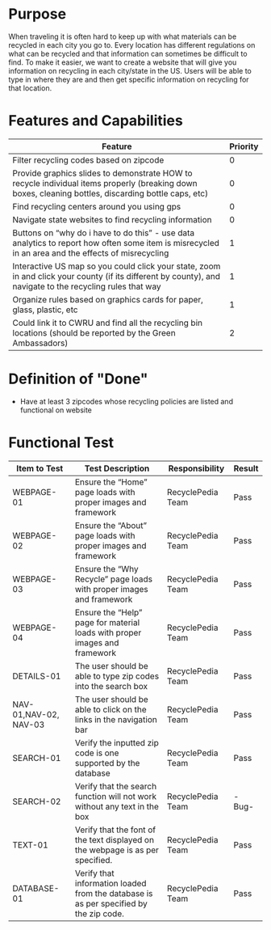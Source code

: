# Purpose
When traveling it is often hard to keep up with what materials can be recycled in each city you go to. Every location has different
regulations on what can be recycled and that information can sometimes be difficult to find. To make it easier, we want to create a
website that will give you information on recycling in each city/state in the US. Users will be able to type in where they are and then
get specific information on recycling for that location. 

# Features and Capabilities

| Feature | Priority |
| --- | --- |
| Filter recycling codes based on zipcode | 0 |
| Provide graphics slides to demonstrate HOW to recycle individual items properly (breaking down boxes, cleaning bottles, discarding bottle caps, etc) | 0 |
| Find recycling centers around you using gps | 0 |
| Navigate state websites to find recycling information | 0 |
| Buttons on “why do i have to do this” - use data analytics to report how often some item is misrecycled in an area and the effects of misrecycling | 1 |
| Interactive US map so you could click your state, zoom in and click your county (if its different by county), and navigate to the recycling rules that way | 1 | 
| Organize rules based on graphics cards for paper, glass, plastic, etc | 1 | 
| Could link it to CWRU and find all the recycling bin locations (should be reported by the Green Ambassadors) | 2 |

# Definition of "Done"

* Have at least 3 zipcodes whose recycling policies are listed and functional on website

# Functional Test
 
|Item to Test | Test Description | Responsibility | Result|
| --- | --- | --- | --- |
| WEBPAGE-01 | Ensure the “Home” page loads with proper images and framework | RecyclePedia Team | Pass |
| WEBPAGE-02 | Ensure the “About” page loads with proper images and framework | RecyclePedia Team | Pass |
| WEBPAGE-03 | Ensure the “Why Recycle” page loads with proper images and framework | RecyclePedia Team | Pass |
| WEBPAGE-04 | Ensure the “Help” page for material loads with proper images and framework | RecyclePedia Team | Pass |
|DETAILS-01 | The user should be able to type zip codes into the search box | RecyclePedia Team | Pass
| NAV-01,NAV-02, NAV-03 | The user should be able to click on the links in the navigation bar | RecyclePedia Team | Pass |
| SEARCH-01 | Verify the inputted zip code is one supported by the database | RecyclePedia Team | Pass |
| SEARCH-02 | Verify that the search function will not work without any text in the box | RecyclePedia Team | -Bug- |
| TEXT-01 | Verify that the font of the text displayed on the webpage is as per specified. | RecyclePedia Team | Pass |
| DATABASE-01 | Verify that information loaded from the database is as per specified by the zip code. | RecyclePedia Team | Pass |

    